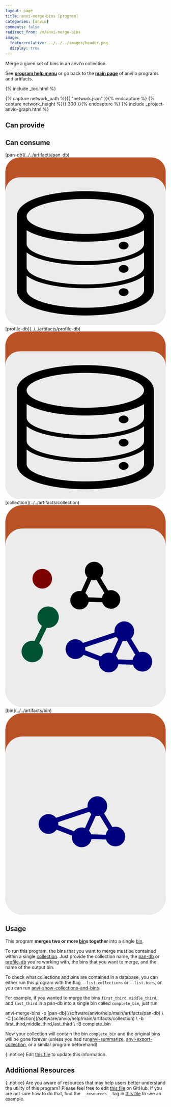 ```yaml
---
layout: page
title: anvi-merge-bins [program]
categories: [anvio]
comments: false
redirect_from: /m/anvi-merge-bins
image:
  featurerelative: ../../../images/header.png
  display: true
---
```


Merge a given set of bins in an anvi&#x27;o collection.

See **[program help menu](../../../../vignette#anvi-merge-bins)** or go back to the **[main page](../../)** of anvi'o programs and artifacts.


{% include _toc.html %}
<div id="svg" class="subnetwork"></div>
{% capture network_path %}{{ "network.json" }}{% endcapture %}
{% capture network_height %}{{ 300 }}{% endcapture %}
{% include _project-anvio-graph.html %}


## Can provide

<p style="text-align: left" markdown="1"></p>

## Can consume

<p style="text-align: left" markdown="1"><span class="artifact-r">[pan-db](../../artifacts/pan-db) <img src="../../images/icons/DB.png" class="artifact-icon-mini" /></span> <span class="artifact-r">[profile-db](../../artifacts/profile-db) <img src="../../images/icons/DB.png" class="artifact-icon-mini" /></span> <span class="artifact-r">[collection](../../artifacts/collection) <img src="../../images/icons/COLLECTION.png" class="artifact-icon-mini" /></span> <span class="artifact-r">[bin](../../artifacts/bin) <img src="../../images/icons/BIN.png" class="artifact-icon-mini" /></span></p>

## Usage


This program **merges two or more <span class="artifact-n">[bin](/software/anvio/help/main/artifacts/bin)</span>s together** into a single <span class="artifact-n">[bin](/software/anvio/help/main/artifacts/bin)</span>.

To run this program, the bins that you want to merge must be contained within a single <span class="artifact-n">[collection](/software/anvio/help/main/artifacts/collection)</span>. Just provide the collection name, the <span class="artifact-n">[pan-db](/software/anvio/help/main/artifacts/pan-db)</span> or <span class="artifact-n">[profile-db](/software/anvio/help/main/artifacts/profile-db)</span> you're working with, the bins that you want to merge, and the name of the output bin. 

To check what collections and bins are contained in a database, you can either run this program with the flag `--list-collections` or `--list-bins`, or you can run <span class="artifact-n">[anvi-show-collections-and-bins](/software/anvio/help/main/programs/anvi-show-collections-and-bins)</span>.

For example, if you wanted to merge the bins `first_third`, `middle_third`, and `last_third` in a pan-db into a single bin called `complete_bin`, just run 

<div class="codeblock" markdown="1">
anvi&#45;merge&#45;bins &#45;p <span class="artifact&#45;n">[pan&#45;db](/software/anvio/help/main/artifacts/pan&#45;db)</span> \
                &#45;C <span class="artifact&#45;n">[collection](/software/anvio/help/main/artifacts/collection)</span> \
                &#45;b first_third,middle_third,last_third \
                &#45;B complete_bin
</div>

Now your collection will contain the bin `complete_bin` and the original bins will be gone forever (unless you had run<span class="artifact-n">[anvi-summarize](/software/anvio/help/main/programs/anvi-summarize)</span>, <span class="artifact-n">[anvi-export-collection](/software/anvio/help/main/programs/anvi-export-collection)</span>, or a similar program beforehand)


{:.notice}
Edit [this file](https://github.com/merenlab/anvio/tree/master/anvio/docs/programs/anvi-merge-bins.md) to update this information.


## Additional Resources



{:.notice}
Are you aware of resources that may help users better understand the utility of this program? Please feel free to edit [this file](https://github.com/merenlab/anvio/tree/master/bin/anvi-merge-bins) on GitHub. If you are not sure how to do that, find the `__resources__` tag in [this file](https://github.com/merenlab/anvio/blob/master/bin/anvi-interactive) to see an example.
